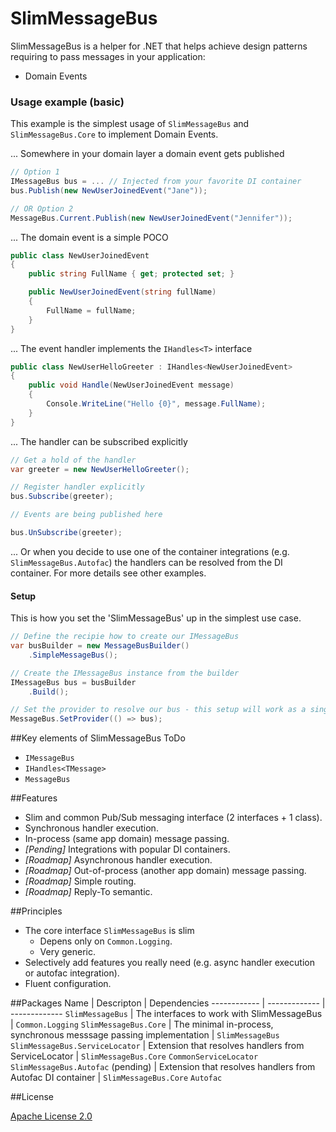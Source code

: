 # SlimMessageBus

SlimMessageBus is a helper for .NET that helps achieve design patterns requiring to pass messages in your application:
* Domain Events

### Usage example (basic)

This example is the simplest usage of `SlimMessageBus` and `SlimMessageBus.Core` to implement Domain Events.

... Somewhere in your domain layer a domain event gets published

```cs
// Option 1
IMessageBus bus = ... // Injected from your favorite DI container
bus.Publish(new NewUserJoinedEvent("Jane"));

// OR Option 2
MessageBus.Current.Publish(new NewUserJoinedEvent("Jennifer"));
```

... The domain event is a simple POCO

```cs
public class NewUserJoinedEvent
{
	public string FullName { get; protected set; }

	public NewUserJoinedEvent(string fullName)
	{
		FullName = fullName;
	}
}
```

... The event handler implements the `IHandles<T>` interface

```cs
public class NewUserHelloGreeter : IHandles<NewUserJoinedEvent>
{
    public void Handle(NewUserJoinedEvent message)
    {
        Console.WriteLine("Hello {0}", message.FullName);
    }
}
```

... The handler can be subscribed explicitly

```cs
// Get a hold of the handler
var greeter = new NewUserHelloGreeter();

// Register handler explicitly
bus.Subscribe(greeter);

// Events are being published here 

bus.UnSubscribe(greeter);
```

... Or when you decide to use one of the container integrations  (e.g. `SlimMessageBus.Autofac`) the handlers can be resolved from the DI container. For more details see other examples.

#### Setup

This is how you set the 'SlimMessageBus' up in the simplest use case.

```cs
// Define the recipie how to create our IMessageBus
var busBuilder = new MessageBusBuilder()
    .SimpleMessageBus();

// Create the IMessageBus instance from the builder
IMessageBus bus = busBuilder
    .Build();

// Set the provider to resolve our bus - this setup will work as a singleton.
MessageBus.SetProvider(() => bus);
```

##Key elements of SlimMessageBus
ToDo
* `IMessageBus`
* `IHandles<TMessage>`
* `MessageBus`

##Features
* Slim and common Pub/Sub messaging interface (2 interfaces + 1 class).
* Synchronous handler execution.
* In-process (same app domain) message passing.
* *[Pending]* Integrations with popular DI containers.
* *[Roadmap]* Asynchronous handler execution.
* *[Roadmap]* Out-of-process (another app domain) message passing.
* *[Roadmap]* Simple routing.
* *[Roadmap]* Reply-To semantic.

##Principles
* The core interface `SlimMessageBus` is slim
  * Depens only on `Common.Logging`.
  * Very generic.
* Selectively add features you really need (e.g. async handler execution or autofac integration).
* Fluent configuration.

##Packages
Name | Descripton | Dependencies
------------ | ------------- | -------------
`SlimMessageBus` | The interfaces to work with SlimMessageBus | `Common.Logging`
`SlimMessageBus.Core` | The minimal in-process, synchronous messsage passing implementation | `SlimMessageBus`
`SlimMessageBus.ServiceLocator` | Extension that resolves handlers from ServiceLocator | `SlimMessageBus.Core` `CommonServiceLocator`
`SlimMessageBus.Autofac` (pending) | Extension that resolves handlers from Autofac DI container | `SlimMessageBus.Core` `Autofac`

##License

[Apache License 2.0](http://www.apache.org/licenses/LICENSE-2.0)
